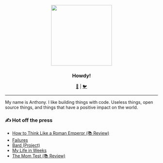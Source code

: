 <div align="center">
    <img width="200" src="https://user-images.githubusercontent.com/16005567/87161721-c5961480-c279-11ea-927c-9171dd81f736.png">
</div>

<h3 align="center">Howdy!</h3>

<p align="center">
  <a href="https://anthonymorris.dev">🏡</a> |
  <a href="https://twitter.com/amorriscode">🐦</a>
</p>

---

My name is Anthony. I like building things with code. Useless things, open source things, and things that have a positive impact on the world.

### ✍️ Hot off the press

- [How to Think Like a Roman Emperor (📚 Review)](https://anthonymorris.dev/books/how-to-think-like-a-roman-emperor)
- [Failures](https://anthonymorris.dev/failures)
- [Bard (Project)](https://anthonymorris.dev/projects/bard)
- [My Life in Weeks](https://anthonymorris.dev/life)
- [The Mom Test (📚 Review)](https://anthonymorris.dev/books/the-mom-test)